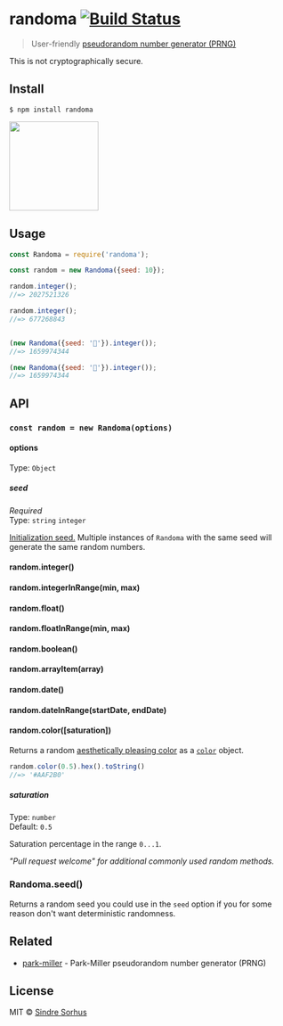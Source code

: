 # randoma [![Build Status](https://travis-ci.org/sindresorhus/randoma.svg?branch=master)](https://travis-ci.org/sindresorhus/randoma)

> User-friendly [pseudorandom number generator (PRNG)](https://en.wikipedia.org/wiki/Pseudorandom_number_generator)

This is not cryptographically secure.


## Install

```
$ npm install randoma
```

<a href="https://www.patreon.com/sindresorhus">
	<img src="https://c5.patreon.com/external/logo/become_a_patron_button@2x.png" width="160">
</a>


## Usage

```js
const Randoma = require('randoma');

const random = new Randoma({seed: 10});

random.integer();
//=> 2027521326

random.integer();
//=> 677268843


(new Randoma({seed: '🦄'}).integer());
//=> 1659974344

(new Randoma({seed: '🦄'}).integer());
//=> 1659974344
```


## API

### `const random = new Randoma(options)`

#### options

Type: `Object`

##### seed

*Required*<br>
Type: `string` `integer`

[Initialization seed.](https://en.m.wikipedia.org/wiki/Random_seed) Multiple instances of `Randoma` with the same seed will generate the same random numbers.

#### random.integer()
#### random.integerInRange(min, max)
#### random.float()
#### random.floatInRange(min, max)
#### random.boolean()
#### random.arrayItem(array)
#### random.date()
#### random.dateInRange(startDate, endDate)

#### random.color([saturation])

Returns a random [aesthetically pleasing color](https://martin.ankerl.com/2009/12/09/how-to-create-random-colors-programmatically/) as a [`color`](https://github.com/Qix-/color) object.

```js
random.color(0.5).hex().toString()
//=> '#AAF2B0'
```

##### saturation

Type: `number`<br>
Default: `0.5`

Saturation percentage in the range `0...1`.

*"Pull request welcome" for additional commonly used random methods.*

### Randoma.seed()

Returns a random seed you could use in the `seed` option if you for some reason don't want deterministic randomness.


## Related

- [park-miller](https://github.com/sindresorhus/park-miller) - Park-Miller pseudorandom number generator (PRNG)


## License

MIT © [Sindre Sorhus](https://sindresorhus.com)
